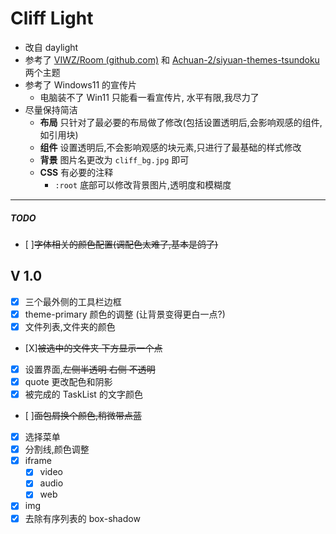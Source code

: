 # Cliff Light

* 改自 daylight
* 参考了 [VIWZ/Room (github.com)](https://github.com/VIWZ/Room) 和 [Achuan-2/siyuan-themes-tsundoku](https://github.com/Achuan-2/siyuan-themes-tsundoku) 两个主题
* 参考了 Windows11 的宣传片
  * 电脑装不了 Win11 只能看一看宣传片, 水平有限,我尽力了
* 尽量保持简洁
  * **布局** 只针对了最必要的布局做了修改(包括设置透明后,会影响观感的组件,如引用块)
  * **组件** 设置透明后,不会影响观感的块元素,只进行了最基础的样式修改
  * **背景** 图片名更改为 `cliff_bg.jpg` 即可
  * **CSS** 有必要的注释
    * `:root` 底部可以修改背景图片,透明度和模糊度

---

##### TODO

*  [ ]~~字体相关的颜色配置(调配色太难了,基本是鸽了)~~

## V 1.0

* [X] 三个最外侧的工具栏边框
* [X] theme-primary 颜色的调整 (让背景变得更白一点?)
* [X] 文件列表,文件夹的颜色
*  [X]~~被选中的文件夹 下方显示一个点~~
* [X] 设置界面,~~左侧半透明 右侧 不透明~~
* [X] quote 更改配色和阴影
* [X] 被完成的 TaskList 的文字颜色
*  [ ]~~面包屑换个颜色,稍微带点蓝~~
* [X] 选择菜单
* [X] 分割线,颜色调整
* [X] iframe
  * [X] video
  * [X] audio
  * [X] web
* [X] img
* [X] 去除有序列表的 box-shadow